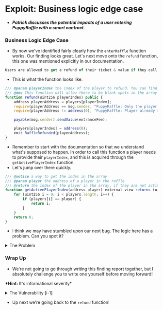 # Exploit: Business logic edge case
- ***Patrick discusses the potential impacts of a user entering PuppyRaffle with a smart contract.***

### Business Logic Edge Case
- By now we've identified fairly clearly how the `enterRaffle` function works. Our finding looks great. Let's next move onto the `refund` function, this one was mentioned explicitly in our documentation.

```js
Users are allowed to get a refund of their ticket & value if they call the refund function
```

- This is what the function looks like.

```js
/// @param playerIndex the index of the player to refund. You can find it externally by calling `getActivePlayerIndex`
/// @dev This function will allow there to be blank spots in the array
function refund(uint256 playerIndex) public {
    address playerAddress = players[playerIndex];
    require(playerAddress == msg.sender, "PuppyRaffle: Only the player can refund");
    require(playerAddress != address(0), "PuppyRaffle: Player already refunded, or is not active");

    payable(msg.sender).sendValue(entranceFee);

    players[playerIndex] = address(0);
    emit RaffleRefunded(playerAddress);
}
```

- Remember to start with the documentation so that we understand what's supposed to happen. In order to call this function a player needs to provide their `playerIndex`, and this is acquired through the `getActivePlayerIndex` function.
- Let's jump over there quickly.

```js
/// @notice a way to get the index in the array
/// @param player the address of a player in the raffle
/// @return the index of the player in the array, if they are not active, it returns 0
function getActivePlayerIndex(address player) external view returns (uint256) {
    for (uint256 i = 0; i < players.length; i++) {
        if (players[i] == player) {
            return i;
        }
    }
    return 0;
}
```

- I think we may have stumbled upon our next bug. The logic here has a problem. Can you spot it?

<details>
<summary>The Problem</summary>
:br

- When looking at this function, we have to ask _"Why is this returning zero?"_
- Arrays begin at index 0, were the player at this index to call this function it would be very unclear whether or not they were in the raffle or not!

</details>

### Wrap Up
- We're not going to go through writing this finding report together, but I absolutely challenge you to write one yourself before moving forward!

**\*Hint:** It's informational severity\*

<details>
<summary>The Vulnerability [i-1]</summary>
:br

# Off-by-One Error in `getActivePlayerIndex` Function

## Overview
This report analyzes a vulnerability found in the Solidity function `getActivePlayerIndex`, which introduces an off-by-one error that can lead to logical inconsistencies in smart contract execution.

## Vulnerability Description
The function is intended to return the index of a player within the `players` array. If the player is not found, it returns `0`. However, this introduces a critical flaw:

- If a player **exists at index `0`**, the function correctly returns `0`.
- If a player **does not exist in the array**, the function also returns `0`.
- This makes it impossible to distinguish between a valid player at index `0` and a player who is not in the array.

## Code Snippet (Vulnerable Function)
```solidity
/// @notice a way to get the index in the array
/// @param player the address of a player in the raffle
/// @return the index of the player in the array, if they are not active, it returns 0
function getActivePlayerIndex(address player) external view returns (uint256) {
    for (uint256 i = 0; i < players.length; i++) {
        if (players[i] == player) {
            return i;
        }
    }
    return 0;
}
```

## Impact
- **Incorrect Player Index Interpretation**: Contracts relying on this function for validation or access control may make incorrect decisions.
- **Potential Security Risks**: If other functions depend on this index to determine player eligibility or access rights, a non-existent player could be mistaken for an active player at index `0`.

## Recommended Fix
To resolve this issue, an invalid index should be returned when the player is not found. A common approach is to return `type(uint256).max`, which is a clearly invalid index.

### Fixed Code
```solidity
function getActivePlayerIndex(address player) external view returns (uint256) {
    for (uint256 i = 0; i < players.length; i++) {
        if (players[i] == player) {
            return i;
        }
    }
    return type(uint256).max; // Indicate "not found"
}
```

## Justification for Fix
- **Ensures uniqueness**: The returned index can no longer be misinterpreted.
- **Prevents logical errors**: Other functions using this return value will properly handle cases where the player is not found.
- **Enhances contract security**: Reduces the likelihood of unintended access or eligibility issues.

## Conclusion
This report highlights an off-by-one error in the `getActivePlayerIndex` function and provides a recommended fix. Implementing this fix will improve the reliability and security of the smart contract by ensuring correct index interpretation.

---

</details>

- Up next we're going back to the `refund` function!
